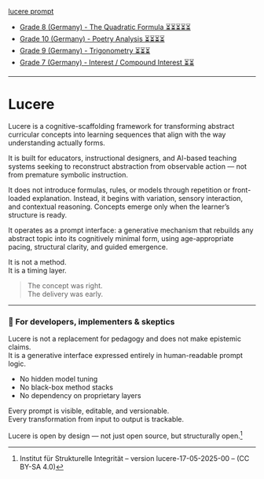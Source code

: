 [lucere prompt](./lucere-prompt.txt)

- [Grade 8 (Germany) - The Quadratic Formula ⏳⏳⏳⏳⏳](./Mitternacht_Lucere%20-%20Grade%208%20(Germany)%20-%20The%20Quadratic%20Formula.pdf)
- [Grade 10 (Germany) - Poetry Analysis ⏳⏳⏳⏳](./lucere%20-%20Grade%2010%20(Germany)%20-%20Poetry%20Analysis.pdf)
- [Grade 9 (Germany) - Trigonometry ⏳⏳⏳](./lucere%20-%20Grade%209%20(Germany)%20-%20Trigonometry.pdf)
- [Grade 7 (Germany) - Interest / Compound Interest ⏳⏳](./lucere%20-%20Grade%209%20(Germany)%20-%20Trigonometry.pdf)

---

# Lucere

Lucere is a cognitive-scaffolding framework for transforming abstract curricular concepts into learning sequences that align with the way understanding actually forms.

It is built for educators, instructional designers, and AI-based teaching systems seeking to reconstruct abstraction from observable action — not from premature symbolic instruction.

It does not introduce formulas, rules, or models through repetition or front-loaded explanation. Instead, it begins with variation, sensory interaction, and contextual reasoning. Concepts emerge only when the learner’s structure is ready.

It operates as a prompt interface: a generative mechanism that rebuilds any abstract topic into its cognitively minimal form, using age-appropriate pacing, structural clarity, and guided emergence.

It is not a method.  
It is a timing layer.

> The concept was right.  
> The delivery was early.

---

### 🧰 For developers, implementers & skeptics

Lucere is not a replacement for pedagogy and does not make epistemic claims.  
It is a generative interface expressed entirely in human-readable prompt logic.

- No hidden model tuning  
- No black-box method stacks  
- No dependency on proprietary layers

Every prompt is visible, editable, and versionable.  
Every transformation from input to output is trackable.

Lucere is open by design — not just open source, but structurally open.[^1]

[^1]: Institut für Strukturelle Integrität – version lucere-17-05-2025-00 – (CC BY-SA 4.0)
